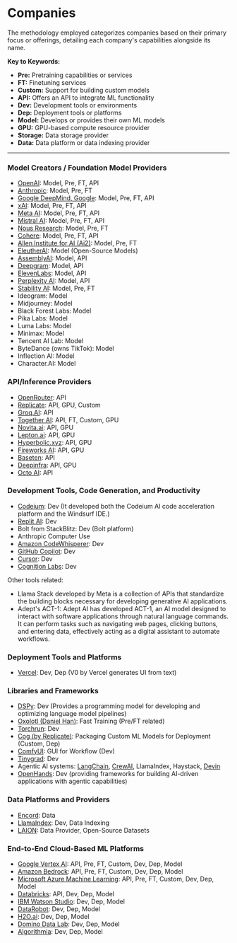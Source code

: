 # Companies

The methodology employed categorizes companies based on their primary focus or offerings, detailing each company's capabilities alongside its name.

**Key to Keywords:**  
- **Pre:** Pretraining capabilities or services  
- **FT:** Finetuning services  
- **Custom:** Support for building custom models  
- **API:** Offers an API to integrate ML functionality  
- **Dev:** Development tools or environments  
- **Dep:** Deployment tools or platforms  
- **Model:** Develops or provides their own ML models  
- **GPU:** GPU-based compute resource provider  
- **Storage:** Data storage provider  
- **Data:** Data platform or data indexing provider

---

### Model Creators / Foundation Model Providers

- [OpenAI](https://openai.com/): Model, Pre, FT, API  
- [Anthropic](https://www.anthropic.com/): Model, Pre, FT  
- [Google DeepMind, Google](https://www.deepmind.com/): Model, Pre, FT, API  
- [xAI](https://x.ai/): Model, Pre, FT, API  
- [Meta AI](https://ai.meta.com/): Model, Pre, FT, API  
- [Mistral AI](https://mistral.ai/): Model, Pre, FT, API  
- [Nous Research](https://www.nousresearch.com/): Model, Pre, FT  
- [Cohere](https://cohere.com/): Model, Pre, FT, API  
- [Allen Institute for AI (Ai2)](https://allenai.org/): Model, Pre, FT  
- [EleutherAI](https://www.eleuther.ai/): Model (Open-Source Models)  
- [AssemblyAI](https://www.assemblyai.com/): Model, API  
- [Deepgram](https://deepgram.com/): Model, API  
- [ElevenLabs](https://elevenlabs.io/): Model, API  
- [Perplexity AI](https://www.perplexity.ai/): Model, API
- [Stability AI](https://stability.ai/): Model, Pre, FT  
- Ideogram: Model
- Midjourney: Model
- Black Forest Labs: Model
- Pika Labs: Model
- Luma Labs: Model
- Minimax: Model
- Tencent AI Lab: Model
- ByteDance (owns TikTok): Model
- Inflection AI: Model
- Character.AI: Model


### API/Inference Providers

- [OpenRouter](https://openrouter.ai/): API
- [Replicate](https://replicate.com/): API, GPU, Custom  
- [Groq.AI](https://groq.com/): API  
- [Together AI](https://together.xyz/): API, FT, Custom, GPU  
- [Novita.ai](https://novita.ai/): API, GPU 
- [Lepton.ai](https://lepton.ai/): API, GPU
- [Hyperbolic.xyz](https://hyperbolic.xyz/): API, GPU  
- [Fireworks AI](https://fireworks.ai/): API, GPU  
- [Baseten](https://www.baseten.co/): API  
- [Deepinfra](https://deepinfra.com/): API, GPU
- [Octo AI](https://octoai.com/): API

### Development Tools, Code Generation, and Productivity

- [Codeium](https://www.codeium.com/): Dev (It developed both the Codeium AI code acceleration platform and the Windsurf IDE.)
- [Replit AI](https://replit.com/): Dev
- Bolt from StackBlitz: Dev (Bolt platform)
- Anthropic Computer Use
- [Amazon CodeWhisperer](https://aws.amazon.com/codewhisperer/): Dev
- [GitHub Copilot](https://github.com/features/copilot): Dev  
- [Cursor](https://www.cursor.com/): Dev
- [Cognition Labs](https://www.cognitionlabs.ai/): Dev  

Other tools related:

- Llama Stack developed by Meta is a collection of APIs that standardize the building blocks necessary for developing generative AI applications.
- Adept's ACT-1: Adept AI has developed ACT-1, an AI model designed to interact with software applications through natural language commands.  It can perform tasks such as navigating web pages, clicking buttons, and entering data, effectively acting as a digital assistant to automate workflows.

### Deployment Tools and Platforms

- [Vercel](https://vercel.com/): Dev, Dep (V0 by Vercel generates UI from text)

### Libraries and Frameworks

- [DSPy](https://dspy.ai/): Dev (Provides a programming model for developing and optimizing language model pipelines)  
- [Oxolotl (Daniel Han)](https://github.com/danielhan/oxolotl): Fast Training (Pre/FT related)  
- [Torchrun](https://pytorch.org/docs/stable/elastic/torchrun.html): Dev  
- [Cog (by Replicate)](https://github.com/replicate/cog): Packaging Custom ML Models for Deployment (Custom, Dep)  
- [ComfyUI](https://comfyui.org/): GUI for Workflow (Dev)  
- [Tinygrad](https://github.com/geohot/tinygrad): Dev  
- Agentic AI systems: [LangChain](https://langchain.com), [CrewAI](https://docs.crewai.com), LlamaIndex, Haystack, [Devin](https://www.devin.com)  
- [OpenHands](https://openhands.ai): Dev (providing frameworks for building AI-driven applications with agentic capabilities)  

### Data Platforms and Providers

- [Encord](https://encord.com/): Data  
- [LlamaIndex](https://www.llamaindex.ai/): Dev, Data Indexing  
- [LAION](https://laion.ai/): Data Provider, Open-Source Datasets

### End-to-End Cloud-Based ML Platforms

- [Google Vertex AI](https://cloud.google.com/vertex-ai): API, Pre, FT, Custom, Dev, Dep, Model  
- [Amazon Bedrock](https://aws.amazon.com/bedrock/): API, Pre, FT, Custom, Dev, Dep, Model  
- [Microsoft Azure Machine Learning](https://azure.microsoft.com/en-us/services/machine-learning/): API, Pre, FT, Custom, Dev, Dep, Model  
- [Databricks](https://databricks.com/): API, Dev, Dep, Model  
- [IBM Watson Studio](https://www.ibm.com/cloud/watson-studio): Dev, Dep, Model  
- [DataRobot](https://www.datarobot.com/): Dev, Dep, Model  
- [H2O.ai](https://www.h2o.ai/): Dev, Dep, Model  
- [Domino Data Lab](https://www.dominodatalab.com/): Dev, Dep, Model  
- [Algorithmia](https://algorithmia.com/): Dev, Dep, Model
